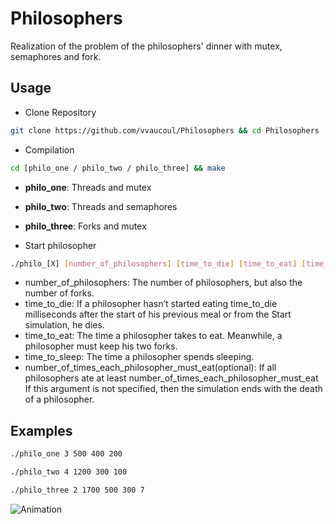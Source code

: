 # Philosophers

Realization of the problem of the philosophers' dinner with mutex, semaphores and fork.

## Usage

- Clone Repository
```bash
git clone https://github.com/vvaucoul/Philosophers && cd Philosophers
```

- Compilation
```bash
cd [philo_one / philo_two / philo_three] && make
```

- **philo_one**: Threads and mutex
- **philo_two**: Threads and semaphores
- **philo_three**: Forks and mutex

- Start philosopher
```bash
./philo_[X] [number_of_philosophers] [time_to_die] [time_to_eat] [time_to_sleep] [number_of_times_each_philosopher_must_eat(optional)]
```

- number_of_philosophers: The number of philosophers, but also the number of forks.
- time_to_die: If a philosopher hasn’t started eating time_to_die milliseconds after the start of his previous meal or from the Start simulation, he dies.
- time_to_eat: The time a philosopher takes to eat. Meanwhile, a philosopher must keep his two forks.
- time_to_sleep: The time a philosopher spends sleeping.
- number_of_times_each_philosopher_must_eat(optional): If all philosophers ate at least number_of_times_each_philosopher_must_eat If this argument is not specified, then the simulation ends with the death of a philosopher.

## Examples

```bash
./philo_one 3 500 400 200
```

```bash
./philo_two 4 1200 300 100
```

```bash
./philo_three 2 1700 500 300 7
```

![Animation](https://user-images.githubusercontent.com/66129673/198686008-b480e690-565f-4e81-9b15-1eba59c55662.gif)
